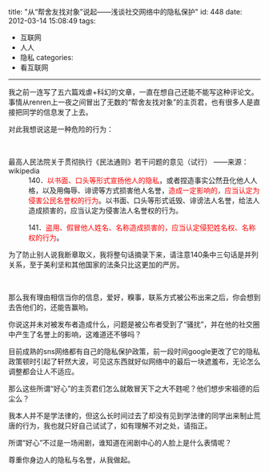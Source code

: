 title: "从“帮舍友找对象”说起——浅谈社交网络中的隐私保护"
id: 448
date: 2012-03-14 15:08:49
tags: 
- 互联网
- 人人
- 隐私
categories: 
- 看互联网
---

我之前一连写了五六篇戏虐+科幻的文章，一直在想自己还能不能写这种评论文。事情从renren上一夜之间冒出了无数的&ldquo;帮舍友找对象&rdquo;的主页君，也有很多人是直接把同学的信息发了上去。

对此我想说这是一种危险的行为： <!--more-->

&nbsp;

<dl><dt>最高人民法院关于贯彻执行《民法通则》若干问题的意见（试行） &mdash;&mdash;来源：wikipedia

</dt><dd>140．<span style="color: rgb(255, 0, 0);">以书面、口头等形式宣扬他人的隐私</span>，或者捏造事实公然丑化他人人格，以及用侮辱、诽谤等方式损害他人名誉，<span style="color: rgb(255, 0, 0);">造成一定影响的，应当认定为侵害公民名誉权的行为</span>。以书面、口头等形式诋毁、诽谤法人名誉，给法人造成损害的，应当认定为侵害法人名誉权的行为。</dd></dl><dl><dd>141．<span style="color: rgb(255, 0, 0);">盗用、假冒他人姓名、名称造成损害的，应当认定侵犯姓名权、名称权的行为</span>。</dd></dl>

为了防止别人说我断章取义，我将整句话摘录下来，请注意140条中三句话是并列关系，至于美利坚和其他国家的法条只比这更加的严厉。

&nbsp;

那么我有理由相信当你的信息，爱好，糗事，联系方式被公布出来之后，你会想到去告他们的，还能告赢哟。

你说这并未对被发布者造成什么，问题是被公布者受到了&ldquo;骚扰&rdquo;，并在他的社交圈中产生了名誉上的影响，这难道还不够吗？

目前成熟的sns网络都有自己的隐私保护政策，前一段时间google更改了它的隐私政策顿时引起了轩然大波，可见这东西就好似网络中的最后一块遮羞布，无论怎么调整都会让人不适应。

那么这些所谓&ldquo;好心&rdquo;的主页君们怎么就敢冒天下之大不韪呢？他们想步宋祖德的后尘么？

我本人并不是学法律的，但这么长时间过去了却没有见到学法律的同学出来制止荒唐的行为，我也就只好自己试试了，如有理解不对之处，请指正。

所谓&ldquo;好心&rdquo;不过是一场闹剧，谁知道在闹剧中心的人脸上是什么表情呢？

尊重你身边人的隐私与名誉，从我做起。

<dl></dl><dl><dd>

</dd></dl>

&nbsp;

&nbsp;